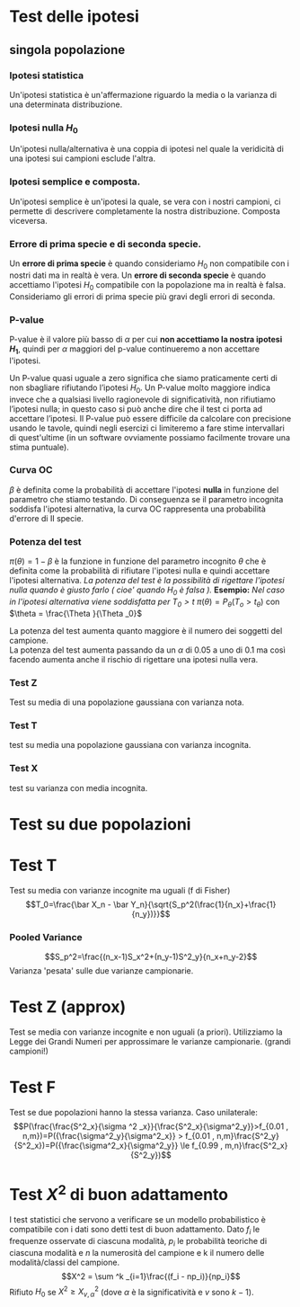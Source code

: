 
# Test delle ipotesi
## singola popolazione
### Ipotesi statistica 
Un'ipotesi statistica è un'affermazione riguardo la media o la varianza di una determinata distribuzione.

### Ipotesi nulla $H_0$
Un'ipotesi nulla/alternativa è una coppia di ipotesi nel quale la veridicità di una ipotesi sui campioni esclude l'altra.

### Ipotesi semplice e composta. 
Un'ipotesi semplice è un'ipotesi la quale, se vera con i nostri campioni, ci permette di descrivere completamente la nostra distribuzione. Composta viceversa.

### Errore di prima specie e di seconda specie. 
Un **errore di prima specie** è quando consideriamo $H_0$ non compatibile con i nostri dati ma in realtà è vera. 
Un **errore di seconda specie** è quando accettiamo l'ipotesi $H_0$ compatibile con la popolazione ma in realtà è falsa. 
Consideriamo gli errori di prima specie più gravi degli errori di seconda. 

### P-value 
P-value è il valore più basso di $\alpha$ per cui **non accettiamo la nostra ipotesi $H_1$**, quindi per $\alpha$ maggiori del p-value continueremo a non accettare l'ipotesi.

Un P-value quasi uguale a zero significa che siamo praticamente certi di non sbagliare rifiutando
l’ipotesi $H_0$. Un P-value molto maggiore indica invece che a qualsiasi livello
ragionevole di significatività, non rifiutiamo l’ipotesi nulla; in questo caso si può anche dire che il
test ci porta ad accettare l’ipotesi.
Il P-value può essere difficile da calcolare con precisione usando le tavole, quindi negli esercizi ci limiteremo a fare stime intervallari di quest'ultime (in un software ovviamente possiamo facilmente trovare una stima puntuale).

### Curva OC
$\beta$ è definita come la probabilità di accettare l'ipotesi **nulla** in funzione del parametro che stiamo testando. 
Di conseguenza se il parametro incognita soddisfa l'ipotesi alternativa, la curva OC rappresenta una probabilità d'errore di II specie.

### Potenza del test
$\pi(\theta)=1 - \beta$ è la funzione in funzione del parametro incognito $\theta$ che è definita come la probabilità di rifiutare l'ipotesi nulla e quindi accettare l'ipotesi alternativa.
*La potenza del test è la possibilità di rigettare l'ipotesi nulla quando è giusto farlo ( cioe' quando $H_0$ è falsa ).* 
**Esempio:**
 *Nel caso in l'ipotesi alternativa viene soddisfatta per $T_0 >t$*
 $\pi(\theta)=P_{\theta}(T_o>t_{\theta})$ con $\theta = \frac{\Theta }{\Theta _0}$

La potenza del test aumenta quanto maggiore è il numero dei soggetti del campione.  
La potenza del test aumenta passando da un $\alpha$ di 0.05 a uno di 0.1 ma così facendo aumenta anche il rischio di rigettare una ipotesi nulla vera.

### Test Z
Test su media di una popolazione gaussiana con varianza nota.

### Test T
test su media una popolazione gaussiana con varianza incognita.

### Test X
test su varianza con media incognita. 

# Test su due popolazioni 

# Test T
Test su media con varianze incognite ma uguali (f di Fisher)
$$T_0=\frac{\bar X_n - \bar Y_n}{\sqrt{S_p^2(\frac{1}{n_x}+\frac{1}{n_y})}}$$

### Pooled Variance
$$S_p^2=\frac{(n_x-1)S_x^2+(n_y-1)S^2_y}{n_x+n_y-2}$$
Varianza 'pesata' sulle due varianze campionarie.

# Test Z (approx)

Test se media con varianze incognite e non uguali (a priori). Utilizziamo la Legge dei Grandi Numeri per approssimare le varianze campionarie. 
(grandi campioni!)

# Test F 

Test se due popolazioni hanno la stessa varianza.
Caso unilaterale: 
$$P(\frac{\frac{S^2_x}{\sigma ^2 _x}}{\frac{S^2_x}{\sigma^2_y}}>f_{0.01 , n,m})=P({\frac{\sigma^2_y}{\sigma^2_x}} > f_{0.01 , n,m}\frac{S^2_y}{S^2_x})=P({\frac{\sigma^2_x}{\sigma^2_y}} \le f_{0.99 , m,n}\frac{S^2_x}{S^2_y})$$


# Test $X^2$ di buon adattamento

I test statistici che servono a verificare se un modello probabilistico è compatibile con i dati sono detti test di buon adattamento.
Dato $f_i$ le frequenze osservate di ciascuna modalità, $p_i$ le probabilità teoriche di ciascuna modalità e $n$ la numerosità del campione e k il numero delle modalità/classi del campione.
$$X^2 = \sum ^k _{i=1}\frac{(f_i - np_i)}{np_i}$$
Rifiuto $H_0$ se $X^2 \ge X^2_{v,\alpha}$ (dove $\alpha$ è la significatività e $v$ sono $k-1$).




